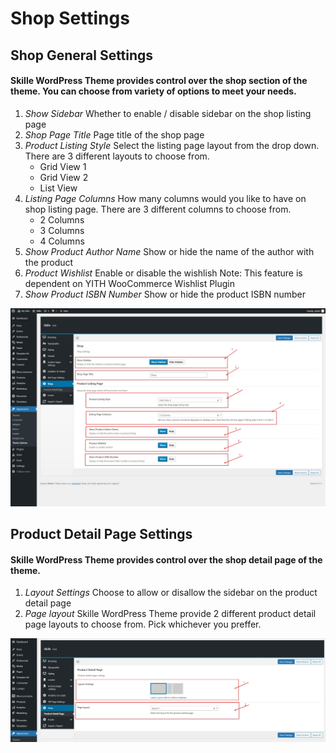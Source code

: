 # Shop Settings

## Shop General Settings

#### Skille WordPress Theme provides control over the shop section of the theme. You can choose from variety of options to meet your needs.

1. _Show Sidebar_ Whether to enable / disable sidebar on the shop listing page
2. _Shop Page Title_ Page title of the shop page
3. _Product Listing Style_ Select the listing page layout from the drop down. There are 3 different layouts to choose from.
   - Grid View 1
   - Grid View 2
   - List View
4. _Listing Page Columns_ How many columns would you like to have on shop listing page. There are 3 different columns to choose from.
   - 2 Columns
   - 3 Columns
   - 4 Columns
5. _Show Product Author Name_ Show or hide the name of the author with the product
6. _Product Wishlist_ Enable or disable the wishlish
   Note: This feature is dependent on YITH WooCommerce Wishlist Plugin
7. _Show Product ISBN Number_ Show or hide the product ISBN number

![Header Options](../images/48.png "Skille WordPress Theme")

## Product Detail Page Settings

#### Skille WordPress Theme provides control over the shop detail page of the theme.

1. _Layout Settings_ Choose to allow or disallow the sidebar on the product detail page
2. _Page layout_ Skille WordPress Theme provide 2 different product detail page layouts to choose from. Pick whichever you preffer.

![Header Options](../images/49.png "Skille WordPress Theme")
